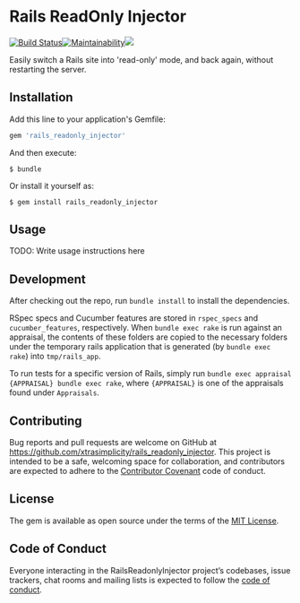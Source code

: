 # Rails ReadOnly Injector
[![Build Status](https://travis-ci.org/xtrasimplicity/rails_readonly_injector.svg?branch=master)](https://travis-ci.org/xtrasimplicity/rails_readonly_injector)[![Maintainability](https://api.codeclimate.com/v1/badges/151a348c5e63129e8dd4/maintainability)](https://codeclimate.com/github/xtrasimplicity/rails_readonly_injector/maintainability)<a href="https://codeclimate.com/github/xtrasimplicity/rails_readonly_injector/test_coverage"><img src="https://api.codeclimate.com/v1/badges/151a348c5e63129e8dd4/test_coverage" /></a>

Easily switch a Rails site into 'read-only' mode, and back again, without restarting the server.

## Installation

Add this line to your application's Gemfile:

```ruby
gem 'rails_readonly_injector'
```

And then execute:

    $ bundle

Or install it yourself as:

    $ gem install rails_readonly_injector

## Usage

TODO: Write usage instructions here

## Development

After checking out the repo, run `bundle install` to install the dependencies.

RSpec specs and Cucumber features are stored in `rspec_specs` and `cucumber_features`, respectively. When `bundle exec rake` is run against an appraisal, the contents of these folders are copied to the necessary folders under the temporary rails application that is generated (by `bundle exec rake`) into `tmp/rails_app`.

To run tests for a specific version of Rails, simply run `bundle exec appraisal {APPRAISAL} bundle exec rake`, where `{APPRAISAL}` is one of the appraisals found under `Appraisals`.

## Contributing

Bug reports and pull requests are welcome on GitHub at https://github.com/xtrasimplicity/rails_readonly_injector. This project is intended to be a safe, welcoming space for collaboration, and contributors are expected to adhere to the [Contributor Covenant](http://contributor-covenant.org) code of conduct.

## License

The gem is available as open source under the terms of the [MIT License](https://opensource.org/licenses/MIT).

## Code of Conduct

Everyone interacting in the RailsReadonlyInjector project’s codebases, issue trackers, chat rooms and mailing lists is expected to follow the [code of conduct](https://github.com/xtrasimplicity/rails_readonly_injector/blob/master/CODE_OF_CONDUCT.md).
